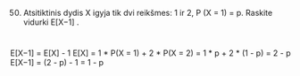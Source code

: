 50. Atsitiktinis dydis X igyja tik dvi reikšmes: 1 ir 2, P (X = 1) = p. Raskite vidurki E[X−1] .

#
E[X−1] = E[X] - 1
E[X] = 1 * P(X = 1) + 2 * P(X = 2) = 1 * p + 2 * (1 - p) = 2 - p
E[X−1] = (2 - p) - 1 = 1 - p